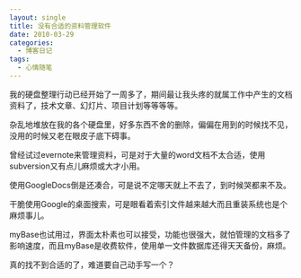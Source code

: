 ```yaml
---
layout: single
title: 没有合适的资料管理软件
date: 2010-03-29
categories:
  - 博客日记
tags:
  - 心情随笔
---
```


我的硬盘整理行动已经开始了一周多了，期间最让我头疼的就属工作中产生的文档资料了，技术文章、幻灯片、项目计划等等等等。

杂乱地堆放在我的各个硬盘里，好多东西不舍的删除，偏偏在用到的时候找不见，没用的时候又老在眼皮子底下碍事。

曾经试过evernote来管理资料，可是对于大量的word文档不太合适，使用subversion又有点儿麻烦或大才小用。

使用GoogleDocs倒是还凑合，可是说不定哪天就上不去了，到时候哭都来不及。

干脆使用Google的桌面搜索，可是眼看着索引文件越来越大而且重装系统也是个麻烦事儿。

myBase也试用过，界面太朴素也可以接受，功能也很强大，就怕管理的文档多了影响速度，而且myBase是收费软件，使用单一文件数据库还得天天备份，麻烦。

真的找不到合适的了，难道要自己动手写一个？
